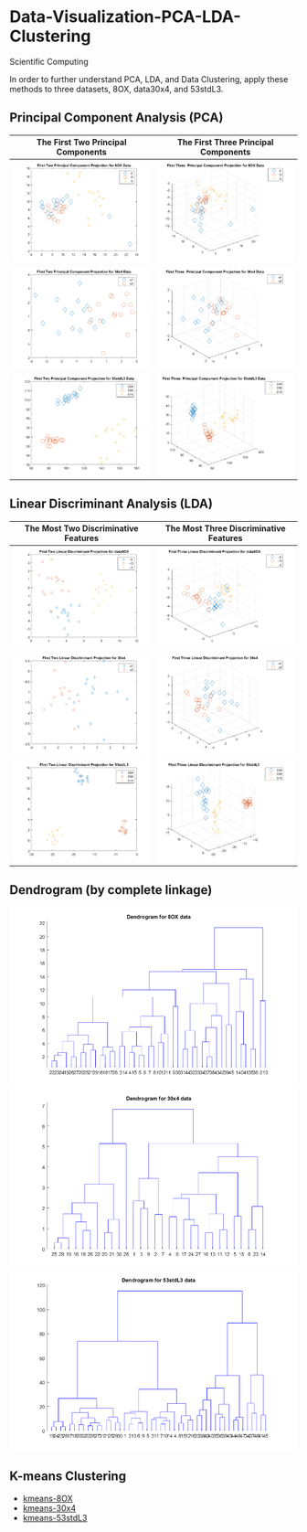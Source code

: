 # Data-Visualization-PCA-LDA-Clustering
Scientific Computing

In order to further understand PCA, LDA, and Data Clustering, apply these methods to three datasets, 8OX, data30x4, and 53stdL3.
## Principal Component Analysis (PCA)
| **The First Two Principal Components** | **The First Three Principal Components** | 
| :----------------------------: |:--------------------------------:| 
| ![](https://github.com/KelvinYang0320/Data-Visualization-PCA-LDA-Clustering/blob/main/img/pca8OX_2D.png)        | ![](https://github.com/KelvinYang0320/Data-Visualization-PCA-LDA-Clustering/blob/main/img/pca8OX_3D.png)      | 
|![](https://github.com/KelvinYang0320/Data-Visualization-PCA-LDA-Clustering/blob/main/img/pca30x4_2D.png)|![](https://github.com/KelvinYang0320/Data-Visualization-PCA-LDA-Clustering/blob/main/img/pca30x4_3D.png)|
|![](https://github.com/KelvinYang0320/Data-Visualization-PCA-LDA-Clustering/blob/main/img/pca53stdL3_2D.png)|![](https://github.com/KelvinYang0320/Data-Visualization-PCA-LDA-Clustering/blob/main/img/pca53stdL3_3D.png)|
## Linear Discriminant Analysis (LDA)
| **The Most Two Discriminative Features** | **The Most Three Discriminative Features** | 
| :----------------------------: |:--------------------------------:| 
| ![](https://github.com/KelvinYang0320/Data-Visualization-PCA-LDA-Clustering/blob/main/img/lda8OX_2D.png)        | ![](https://github.com/KelvinYang0320/Data-Visualization-PCA-LDA-Clustering/blob/main/img/lda8OX_3D.png)      | 
|![](https://github.com/KelvinYang0320/Data-Visualization-PCA-LDA-Clustering/blob/main/img/lda30x4_2D.png)|![](https://github.com/KelvinYang0320/Data-Visualization-PCA-LDA-Clustering/blob/main/img/lda30x4_3D.png)|
|![](https://github.com/KelvinYang0320/Data-Visualization-PCA-LDA-Clustering/blob/main/img/lda53stdL3_2D.png)|![](https://github.com/KelvinYang0320/Data-Visualization-PCA-LDA-Clustering/blob/main/img/lda53stdL3_3D.png)|
## Dendrogram (by complete linkage)
![](https://github.com/KelvinYang0320/Data-Visualization-PCA-LDA-Clustering/blob/main/img/dendrogram8OX.png)
![](https://github.com/KelvinYang0320/Data-Visualization-PCA-LDA-Clustering/blob/main/img/dendrogram30x4.png)
![](https://github.com/KelvinYang0320/Data-Visualization-PCA-LDA-Clustering/blob/main/img/dendrogram53stdL3.png)
## K-means Clustering
* [kmeans-8OX](https://github.com/KelvinYang0320/Data-Visualization-PCA-LDA-Clustering/blob/main/8OX/kmeans8OX.m)
* [kmeans-30x4](https://github.com/KelvinYang0320/Data-Visualization-PCA-LDA-Clustering/blob/main/30x4/kmeans30x4.m)
* [kmeans-53stdL3](https://github.com/KelvinYang0320/Data-Visualization-PCA-LDA-Clustering/blob/main/53stdL3/kmeans53stdL3.m)
